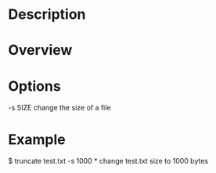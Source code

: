 # Description

# Overview

# Options
-s SIZE
    change the size of a file

    
# Example
$ truncate test.txt -s 1000
    * change test.txt size to 1000 bytes
